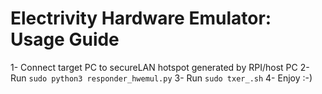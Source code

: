 # Electrivity Hardware Emulator: Usage Guide

1- Connect target PC to secureLAN hotspot generated by RPI/host PC
2- Run `sudo python3 responder_hwemul.py`
3- Run `sudo txer_.sh` 
4- Enjoy :-)
